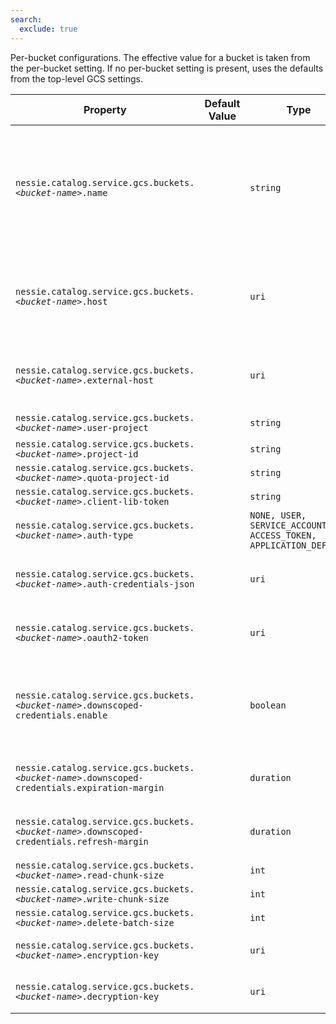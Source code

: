 ```yaml
---
search:
  exclude: true
---
```

<!--start-->

Per-bucket configurations. The effective value for a bucket is taken from the per-bucket  setting. If no per-bucket setting is present, uses the defaults from the top-level GCS  settings.

| Property | Default Value | Type | Description |
|----------|---------------|------|-------------|
| `nessie.catalog.service.gcs.buckets.`_`<bucket-name>`_`.name` |  | `string` | The name of the bucket. If unset, the name of the bucket will be extracted from the  configuration option, e.g. if `nessie.catalog.service.gcs.bucket1.name=my-bucket` is set,  the bucket name will be `my-bucket`; otherwise, it will be `bucket1`.   <br><br>This should only be defined if the bucket name contains non-alphanumeric characters, such as  dots or dashes.  |
| `nessie.catalog.service.gcs.buckets.`_`<bucket-name>`_`.host` |  | `uri` | The default endpoint override to use. The endpoint is almost always used for testing purposes.   <br><br>If the endpoint URIs for the Nessie server and clients differ, this one defines the endpoint  used for the Nessie server.  |
| `nessie.catalog.service.gcs.buckets.`_`<bucket-name>`_`.external-host` |  | `uri` | When using a specific endpoint, see `host`, and the endpoint URIs for the Nessie server  differ, you can specify the URI passed down to clients using this setting.  Otherwise, clients  will receive the value from the `host` setting.  |
| `nessie.catalog.service.gcs.buckets.`_`<bucket-name>`_`.user-project` |  | `string` | Optionally specify the user project (Google term).  |
| `nessie.catalog.service.gcs.buckets.`_`<bucket-name>`_`.project-id` |  | `string` | The Google project ID.  |
| `nessie.catalog.service.gcs.buckets.`_`<bucket-name>`_`.quota-project-id` |  | `string` | The Google quota project ID.  |
| `nessie.catalog.service.gcs.buckets.`_`<bucket-name>`_`.client-lib-token` |  | `string` | The Google client lib token.  |
| `nessie.catalog.service.gcs.buckets.`_`<bucket-name>`_`.auth-type` |  | `NONE, USER, SERVICE_ACCOUNT, ACCESS_TOKEN, APPLICATION_DEFAULT` | The authentication type to use. If not set, the default is `NONE`. |
| `nessie.catalog.service.gcs.buckets.`_`<bucket-name>`_`.auth-credentials-json` |  | `uri` | Name of the key-secret containing the auth-credentials-JSON, this value is the name of the  credential to use, the actual credential is defined via secrets.   |
| `nessie.catalog.service.gcs.buckets.`_`<bucket-name>`_`.oauth2-token` |  | `uri` | Name of the token-secret containing the OAuth2 token, this value is the name of the credential  to use, the actual credential is defined via secrets.   |
| `nessie.catalog.service.gcs.buckets.`_`<bucket-name>`_`.downscoped-credentials.enable` |  | `boolean` | Flag to enable the currently experimental option to send short-lived and scoped-down  credentials to clients.  <br><br>The current default is to not enable short-lived and scoped-down credentials, but the  default may change to enable in the future.  |
| `nessie.catalog.service.gcs.buckets.`_`<bucket-name>`_`.downscoped-credentials.expiration-margin` |  | `duration` | The expiration margin for the scoped down OAuth2 token. <br><br>Defaults to the Google defaults. |
| `nessie.catalog.service.gcs.buckets.`_`<bucket-name>`_`.downscoped-credentials.refresh-margin` |  | `duration` | The refresh margin for the scoped down OAuth2 token. <br><br>Defaults to the Google defaults. |
| `nessie.catalog.service.gcs.buckets.`_`<bucket-name>`_`.read-chunk-size` |  | `int` | The read chunk size in bytes.  |
| `nessie.catalog.service.gcs.buckets.`_`<bucket-name>`_`.write-chunk-size` |  | `int` | The write chunk size in bytes.  |
| `nessie.catalog.service.gcs.buckets.`_`<bucket-name>`_`.delete-batch-size` |  | `int` | The delete batch size.  |
| `nessie.catalog.service.gcs.buckets.`_`<bucket-name>`_`.encryption-key` |  | `uri` | Name of the key-secret containing the customer-supplied AES256 key for blob encryption when  writing.   |
| `nessie.catalog.service.gcs.buckets.`_`<bucket-name>`_`.decryption-key` |  | `uri` | Name of the key-secret containing the customer-supplied AES256 key for blob decryption when  reading.   |
